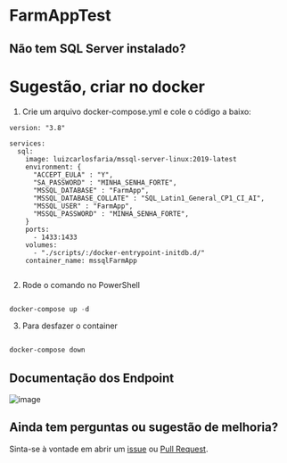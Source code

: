 # FarmAppTest




## Não tem SQL Server instalado?

# Sugestão, criar no docker

1. Crie um arquivo docker-compose.yml e cole o código a baixo:

```
version: "3.8"

services:
  sql:
    image: luizcarlosfaria/mssql-server-linux:2019-latest
    environment: {
      "ACCEPT_EULA" : "Y",
      "SA_PASSWORD" : "MINHA_SENHA_FORTE",
      "MSSQL_DATABASE" : "FarmApp",
      "MSSQL_DATABASE_COLLATE" : "SQL_Latin1_General_CP1_CI_AI",
      "MSSQL_USER" : "FarmApp",
      "MSSQL_PASSWORD" : "MINHA_SENHA_FORTE",
    }
    ports: 
      - 1433:1433
    volumes: 
      - "./scripts/:/docker-entrypoint-initdb.d/"
    container_name: mssqlFarmApp
 
```

2. Rode o comando no PowerShell

```PowerShell

docker-compose up -d

```

3. Para desfazer o container

```PowerShell

docker-compose down

```

## Documentação dos Endpoint
![image](https://user-images.githubusercontent.com/28796027/145511501-9fcc8185-aabe-4b3f-9431-20b155d6a33b.png)



## Ainda tem perguntas ou sugestão de melhoria?

Sinta-se à vontade em abrir um [issue](https://github.com/RebelloMatheus/FarmAppTest/issues) ou [Pull Request](https://github.com/RebelloMatheus/FarmAppTest/pulls).

